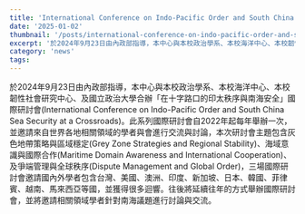 ```yaml
---
title: 'International Conference on Indo-Pacific Order and South China Sea Security at a Crossroads'
date: '2025-01-02'
thumbnail: '/posts/international-conference-on-indo-pacific-order-and-south-china-sea-security-at-a-crossroads/img-01.jpg'
excerpt: '於2024年9月23日由內政部指導，本中心與本校政治學系、本校海洋中心、本校韌性社會研究中心、及國立政治大學合辦「在十字路口的印太秩序與南海安全」國際研討會(International Conference on Indo-Pacific Order and South China Sea Security at a Crossroads)。'
category: 'news'
tags:
---
```


於2024年9月23日由內政部指導，本中心與本校政治學系、本校海洋中心、本校韌性社會研究中心、及國立政治大學合辦「在十字路口的印太秩序與南海安全」國際研討會(International Conference on Indo-Pacific Order and South China Sea Security at a Crossroads)。此系列國際研討會自2022年起每年舉辦一次，並邀請來自世界各地相關領域的學者與會進行交流與討論，本次研討會主題包含灰色地帶策略與區域穩定(Grey Zone Strategies and Regional Stability)、海域意識與國際合作(Maritime Domain Awareness and International Cooperation)、及爭端管理與全球秩序(Dispute Management and Global Order)，三場國際研討會邀請國內外學者包含台灣、美國、澳洲、印度、新加坡、日本、韓國、菲律賓、越南、馬來西亞等國，並獲得很多迴響。往後將延續往年的方式舉辦國際研討會，並將邀請相關領域學者針對南海議題進行討論與交流。
